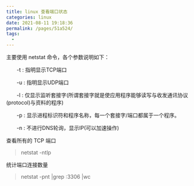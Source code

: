 ```yaml
---
title: linux 查看端口状态
categories: linux
date: 2021-08-11 19:18:36
permalink: /pages/51a524/
tags: 
  - 
---
```


主要使用 netstat 命令，各个参数说明如下：

　　-t : 指明显示TCP端口

　　-u : 指明显示UDP端口

　　-l : 仅显示监听套接字(所谓套接字就是使应用程序能够读写与收发通讯协议(protocol)与资料的程序)

　　-p : 显示进程标识符和程序名称，每一个套接字/端口都属于一个程序。

　　-n : 不进行DNS轮询，显示IP(可以加速操作)

查看所有的 TCP 端口

> netstat -ntlp   

统计端口连接数量

> netstat -pnt |grep :3306 |wc